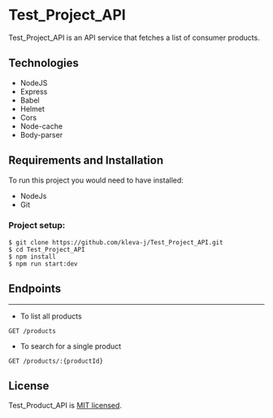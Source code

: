 # Test_Project_API
Test_Project_API is an API service that fetches a list of consumer products.

## Technologies
- NodeJS
- Express
- Babel
- Helmet
- Cors
- Node-cache
- Body-parser

## Requirements and Installation

To run this project you would need to have installed:
- NodeJs
- Git

### Project setup:
```
$ git clone https://github.com/kleva-j/Test_Project_API.git
$ cd Test_Project_API
$ npm install
$ npm run start:dev
```

## Endpoints
---
* To list all products
```
GET /products
```

* To search for a single product
```
GET /products/:{productId}
```

## License
 Test_Product_API is [MIT licensed](https://github.com/kleva-j/Test_Project_API/blob/develop/LICENSE).

